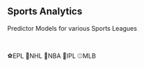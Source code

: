 ## Sports Analytics ##
Predictor Models for various Sports Leagues

<br />

⚽EPL
🏒NHL
🏀NBA
🏏IPL
⚾MLB
